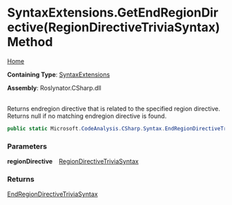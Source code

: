 # SyntaxExtensions\.GetEndRegionDirective\(RegionDirectiveTriviaSyntax\) Method

[Home](../../../../README.md)

**Containing Type**: [SyntaxExtensions](../README.md)

**Assembly**: Roslynator\.CSharp\.dll

\
Returns endregion directive that is related to the specified region directive\. Returns null if no matching endregion directive is found\.

```csharp
public static Microsoft.CodeAnalysis.CSharp.Syntax.EndRegionDirectiveTriviaSyntax GetEndRegionDirective(this Microsoft.CodeAnalysis.CSharp.Syntax.RegionDirectiveTriviaSyntax regionDirective)
```

### Parameters

**regionDirective** &ensp; [RegionDirectiveTriviaSyntax](https://docs.microsoft.com/en-us/dotnet/api/microsoft.codeanalysis.csharp.syntax.regiondirectivetriviasyntax)

### Returns

[EndRegionDirectiveTriviaSyntax](https://docs.microsoft.com/en-us/dotnet/api/microsoft.codeanalysis.csharp.syntax.endregiondirectivetriviasyntax)

